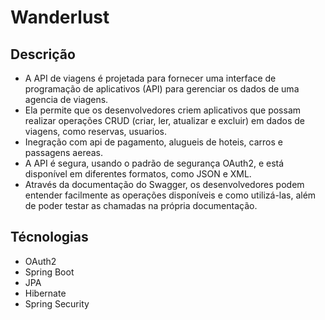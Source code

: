 # Wanderlust

## Descrição

* A API de viagens é projetada para fornecer uma interface de programação de aplicativos (API) para gerenciar os dados de uma agencia de viagens. 
* Ela permite que os desenvolvedores criem aplicativos que possam realizar operações CRUD (criar, ler, atualizar e excluir) em dados de viagens, como reservas, usuarios. 
* Inegração com api de pagamento, alugueis de hoteis, carros e passagens aereas. 
* A API é segura, usando o padrão de segurança OAuth2, e está disponível em diferentes formatos, como JSON e XML.
* Através da documentação do Swagger, os desenvolvedores podem entender facilmente as operações disponíveis e como utilizá-las, além de poder testar as chamadas na própria documentação.

## Técnologias

* OAuth2
* Spring Boot
* JPA
* Hibernate
* Spring Security
